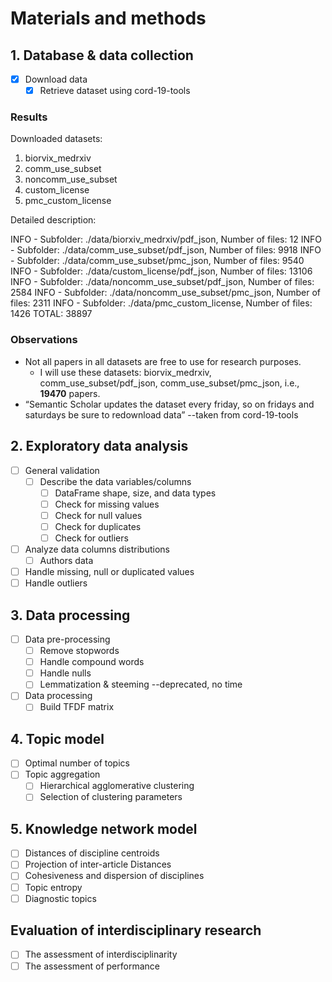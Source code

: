 # Materials and methods

## 1. Database & data collection

- [x] Download data
  - [x] Retrieve dataset using cord-19-tools

### Results

Downloaded datasets:

1. biorvix_medrxiv
2. comm_use_subset
3. noncomm_use_subset
4. custom_license
5. pmc_custom_license

Detailed description:

INFO - Subfolder: ./data/biorxiv_medrxiv/pdf_json, Number of files: 12
INFO - Subfolder: ./data/comm_use_subset/pdf_json, Number of files: 9918
INFO - Subfolder: ./data/comm_use_subset/pmc_json, Number of files: 9540
INFO - Subfolder: ./data/custom_license/pdf_json, Number of files: 13106
INFO - Subfolder: ./data/noncomm_use_subset/pdf_json, Number of files: 2584
INFO - Subfolder: ./data/noncomm_use_subset/pmc_json, Number of files: 2311
INFO - Subfolder: ./data/pmc_custom_license, Number of files: 1426
TOTAL: 38897

### Observations

- Not all papers in all datasets are free to use for research purposes.
  - I will use these datasets: biorvix_medrxiv, comm_use_subset/pdf_json, comm_use_subset/pmc_json, i.e., **19470** papers.
- “Semantic Scholar updates the dataset every friday, so on fridays and saturdays be sure to redownload data” --taken from cord-19-tools

## 2. Exploratory data analysis

- [ ] General validation
  - [ ] Describe the data variables/columns
    - [ ] DataFrame shape, size, and data types
    - [ ] Check for missing values
    - [ ] Check for null values
    - [ ] Check for duplicates
    - [ ] Check for outliers
- [ ] Analyze data columns distributions
  - [ ] Authors data
- [ ] Handle missing, null or duplicated values
- [ ] Handle outliers

## 3. Data processing

- [ ] Data pre-processing
  - [ ] Remove stopwords
  - [ ] Handle compound words
  - [ ] Handle nulls
  - [ ] Lemmatization & steeming --deprecated, no time
- [ ] Data processing
  - [ ] Build TFDF matrix

## 4. Topic model

- [ ] Optimal number of topics
- [ ] Topic aggregation
  - [ ] Hierarchical agglomerative clustering
  - [ ] Selection of clustering parameters

## 5. Knowledge network model

- [ ] Distances of discipline centroids
- [ ] Projection of inter-article Distances
- [ ] Cohesiveness and dispersion of disciplines
- [ ] Topic entropy
- [ ] Diagnostic topics

## Evaluation of interdisciplinary research

- [ ] The assessment of interdisciplinarity
- [ ] The assessment of performance